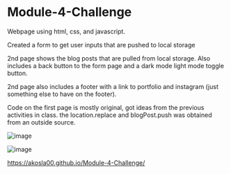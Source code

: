 # Module-4-Challenge

Webpage using html, css, and javascript.

Created a form to get user inputs that are pushed to local storage

2nd page shows the blog posts that are pulled from local storage. Also includes a back button to the form page and a dark mode light mode toggle button.

2nd page also includes a footer with a link to portfolio and instagram (just something else to have on the footer). 

Code on the first page is mostly original, got ideas from the previous activities in class.
  the location.replace and blogPost.push was obtained from an outside source.

  ![image](https://github.com/akosla00/Module-4-Challenge/assets/160696834/3a36121d-e349-4b2c-912c-3e217a04b706)

![image](https://github.com/akosla00/Module-4-Challenge/assets/160696834/cb9d7883-afbe-4680-9a9f-745219ec72fa)

https://akosla00.github.io/Module-4-Challenge/





  
